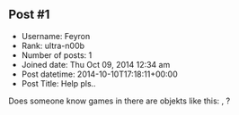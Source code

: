 ## Post #1
- Username: Feyron
- Rank: ultra-n00b
- Number of posts: 1
- Joined date: Thu Oct 09, 2014 12:34 am
- Post datetime: 2014-10-10T17:18:11+00:00
- Post Title: Help pls..

Does someone know games in there are objekts like this:  ,  ?
